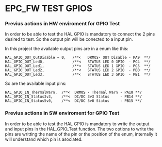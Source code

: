 # EPC_FW TEST GPIOS

### Previus actions in HW enviroment for GPIO Test

In order to be able to test the HAL GPIO is mandatory to connect the 2 pins desired to test.
So the output pin will be conected to a input pin.

In this project the available output pins are in a enum like this:

    HAL_GPIO_OUT_OutDisable = 0,   /**<   DRMOS- OUT Disable - PA9  **/
    HAL_GPIO_OUT_Led0,             /**<   STATUS LED 0 GPIO  - PC4  **/
    HAL_GPIO_OUT_Led1,             /**<   STATUS LED 1 GPIO  - PC5  **/
    HAL_GPIO_OUT_Led2,             /**<   STATUS LED 2 GPIO  - PB0  **/
    HAL_GPIO_OUT_Led3,             /**<   STATUS LED 3 GPIO  - PB1  **/

So are the available input pins:

    HAL_GPIO_IN_ThermalWarn,  /**<  DRMOS - Thermal Warn - PA10 **/
    HAL_GPIO_IN_Status3v3,    /**<  DC/DC 3v3 Status     - PB14 **/
    HAL_GPIO_IN_Status5v0,    /**<  DC/DC 5v0 Status     - PB15 **/

### Previus actions in SW enviroment for GPIO Test

In order to be able to test the HAL GPIO is mandatory to write the output and input pins in the HAL_GPIO_Test function.
The two options to write the pins are writting the name of the pin or the position of the enum, 
internally it will understand which pin is asociated.
